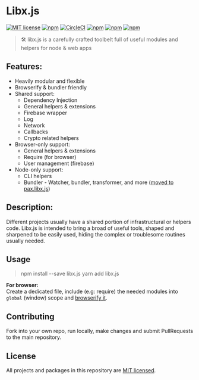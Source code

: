 # Libx.js 

[![MIT license](https://img.shields.io/badge/License-MIT-blue.svg)](/LICENSE)
[![npm](https://img.shields.io/npm/v/libx.js.svg?maxAge=1000)](https://www.npmjs.com/package/libx.js)
[![CircleCI](https://circleci.com/gh/Livshitz/libx.fuser/tree/master.svg?style=shield)](https://circleci.com/gh/Livshitz/libx.fuser)
[![npm](https://img.shields.io/bundlephobia/minzip/libx.js.svg?style=plastic)](https://www.npmjs.com/package/libx.js)
[![npm](https://img.shields.io/bundlephobia/min/libx.js.svg?style=plastic)](https://www.npmjs.com/package/libx.js)
[![npm](https://img.shields.io/github/languages/code-size/livshitz/libx.js.svg?label=source%20code%20size)](https://www.github.com/livshitz/libx.js)

> 🛠 libx.js is a carefully crafted toolbelt full of useful modules and helpers for node & web apps

## Features: 
* Heavily modular and flexible
* Browserify & bundler friendly
* Shared support:
  * Dependency Injection
  * General helpers & extensions
  * Firebase wrapper
  * Log
  * Network
  * Callbacks
  * Crypto related helpers
* Browser-only support:
  * General helpers & extensions
  * Require (for browser)
  * User management (firebase)
* Node-only support:
  * CLI helpers
  * Bundler - Watcher, bundler, transformer, and more ([moved to pax.libx.js](https://github.com/Livshitz/libx.js))

## Description:
Different projects usually have a shared portion of infrastructural or helpers code. Libx.js is intended to bring a broad of useful tools, shaped and sharpened to be easily used, hiding the complex or troublesome routines usually needed. <br/>


## Usage
> npm install --save libx.js
> yarn add libx.js

__For browser:__ <br/>
Create a dedicated file, include (e.g: require) the needed modules into `global` (window) scope and [browserify it]((https://github.com/Livshitz/libx.js)).

## Contributing

Fork into your own repo, run locally, make changes and submit PullRequests to the main repository.

<!-- 
### Code of Conduct

We have adopted the same Code of Conduct as Facebook that we expect project participants to adhere to. Please read [the full text](https://code.facebook.com/codeofconduct) so that you can understand what actions will and will not be tolerated.

### Contributing Guide

Read our [contributing guide](/CONTRIBUTING.md) to learn about how you can contribute, how to propose improvements or if you are interested in translating the content. -->


## License

All projects and packages in this repository are [MIT licensed](/LICENSE).

